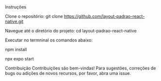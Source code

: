 Instruções

Clone o repositório:
git clone https://github.com/layout-padrao-react-native.git

Navegue até o diretório do projeto:
cd layout-padrao-react-native

Executar no termninal os comandos abaixo:

npm install

npx expo start 

Contribuição
Contribuições são bem-vindas! Para sugestões, correções de bugs ou adições de novos recursos, por favor, abra uma issue.
